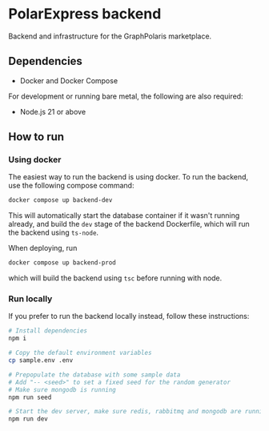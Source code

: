 # PolarExpress backend

Backend and infrastructure for the GraphPolaris marketplace.

## Dependencies

- Docker and Docker Compose

For development or running bare metal, the following are also required:

- Node.js 21 or above

## How to run

### Using docker

The easiest way to run the backend is using docker. To run the backend, use
the following compose command:

```sh
docker compose up backend-dev
```

This will automatically start the database container if it wasn't running
already, and build the `dev` stage of the backend Dockerfile, which will run
the backend using `ts-node`.

When deploying, run

```sh
docker compose up backend-prod
```

which will build the backend using `tsc` before running with node.

### Run locally

If you prefer to run the backend locally instead, follow these instructions:

```sh
# Install dependencies
npm i

# Copy the default environment variables
cp sample.env .env

# Prepopulate the database with some sample data
# Add "-- <seed>" to set a fixed seed for the random generator
# Make sure mongodb is running
npm run seed

# Start the dev server, make sure redis, rabbitmq and mongodb are running
npm run dev
```